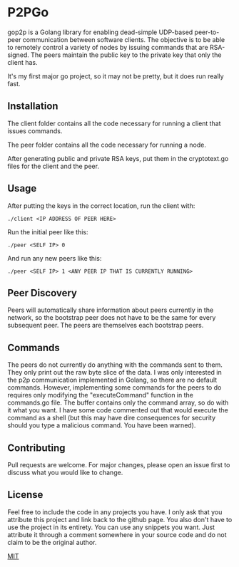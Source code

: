 # P2PGo

gop2p is a Golang library for enabling dead-simple UDP-based peer-to-peer communication between software clients. The objective is to be able to remotely control a variety of nodes by issuing commands that are RSA-signed. The peers maintain the public key to the private key that only the client has.

It's my first major go project, so it may not be pretty, but it does run really fast.

## Installation

The client folder contains all the code necessary for running a client that issues commands.

The peer folder contains all the code necessary for running a node.

After generating public and private RSA keys, put them in the cryptotext.go files for the client and the peer.

## Usage

After putting the keys in the correct location, run the client with:
```
./client <IP ADDRESS OF PEER HERE>
```
Run the initial peer like this:
```
./peer <SELF IP> 0
```
And run any new peers like this:
```
./peer <SELF IP> 1 <ANY PEER IP THAT IS CURRENTLY RUNNING>
```

## Peer Discovery
Peers will automatically share information about peers currently in the network, so the bootstrap peer does not have to be the same for every subsequent peer. The peers are themselves each bootstrap peers.

## Commands
The peers do not currently do anything with the commands sent to them. They only print out the raw byte slice of the data. I was only interested in the p2p communication implemented in Golang, so there are no default commands. However, implementing some commands for the peers to do requires only modifying the "executeCommand" function in the commands.go file. The buffer contains only the command array, so do with it what you want. I have some code commented out that would execute the command as a shell (but this may have dire consequences for security should you type a malicious command. You have been warned).

## Contributing
Pull requests are welcome. For major changes, please open an issue first to discuss what you would like to change.

## License
Feel free to include the code in any projects you have. I only ask that you attribute this project and link back to the github page. You also don't have to use the project in its entirety. You can use any snippets you want. Just attribute it through a comment somewhere in your source code and do not claim to be the original author.

[MIT](https://choosealicense.com/licenses/mit/)
